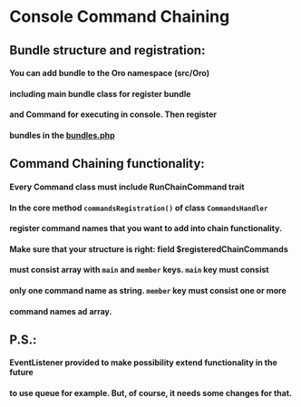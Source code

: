 # Console Command Chaining

## Bundle structure and registration:
#### You can add bundle to the Oro namespace (src/Oro)
#### including main bundle class for register bundle
#### and Command for executing in console. Then register
#### bundles in the [bundles.php](config%2Fbundles.php)

## Command Chaining functionality:
#### Every Command class must include RunChainCommand trait
#### In the core method `commandsRegistration()` of class `CommandsHandler`
#### register command names that you want to add into chain functionality.
#### Make sure that your structure is right: field $registeredChainCommands
#### must consist array with `main` and `member` keys. `main` key must consist 
#### only one command name as string. `member` key must consist one or more
#### command names ad array.

## P.S.:
#### EventListener provided to make possibility extend functionality in the future 
#### to use queue for example. But, of course, it needs some changes for that.